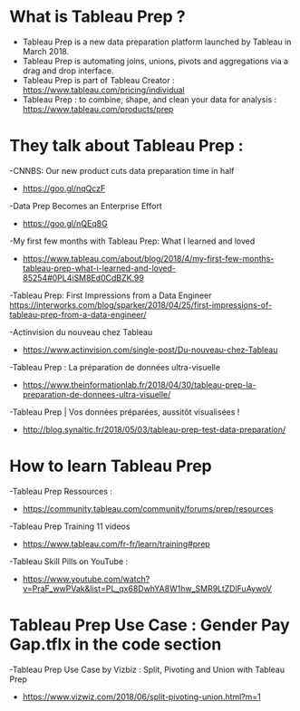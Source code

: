
# What is Tableau Prep ? 
* Tableau Prep is a new data preparation platform launched by Tableau in March 2018. 
* Tableau Prep is automating joins, unions, pivots and aggregations via a drag and drop interface.
* Tableau Prep is part of Tableau Creator : https://www.tableau.com/pricing/individual
* Tableau Prep : to combine, shape, and clean your data for analysis : https://www.tableau.com/products/prep

# They talk about Tableau Prep : 
-CNNBS: Our new product cuts data preparation time in half
* https://goo.gl/nqQczF

-Data Prep Becomes an Enterprise Effort
* https://goo.gl/nQEq8G

-My first few months with Tableau Prep: What I learned and loved
* https://www.tableau.com/about/blog/2018/4/my-first-few-months-tableau-prep-what-i-learned-and-loved-85254#0PL4iSM8Ed0CdBZK.99

-Tableau Prep: First Impressions from a Data Engineer
https://interworks.com/blog/sparker/2018/04/25/first-impressions-of-tableau-prep-from-a-data-engineer/

-Actinvision du nouveau chez Tableau 
* https://www.actinvision.com/single-post/Du-nouveau-chez-Tableau

-Tableau Prep : La préparation de données ultra-visuelle
* https://www.theinformationlab.fr/2018/04/30/tableau-prep-la-preparation-de-donnees-ultra-visuelle/

-Tableau Prep | Vos données préparées, aussitôt visualisées !
* http://blog.synaltic.fr/2018/05/03/tableau-prep-test-data-preparation/

# How to learn Tableau Prep 
-Tableau Prep Ressources : 
* https://community.tableau.com/community/forums/prep/resources

-Tableau Prep Training 11 videos 
* https://www.tableau.com/fr-fr/learn/training#prep

-Tableau Skill Pills on YouTube : 
* https://www.youtube.com/watch?v=PraF_wwPVak&list=PL_qx68DwhYA8W1hw_SMR9LtZDlFuAywoV

# Tableau Prep Use Case : Gender Pay Gap.tflx in the code section 
-Tableau Prep Use Case by Vizbiz : Split, Pivoting and Union with Tableau Prep
* https://www.vizwiz.com/2018/06/split-pivoting-union.html?m=1


